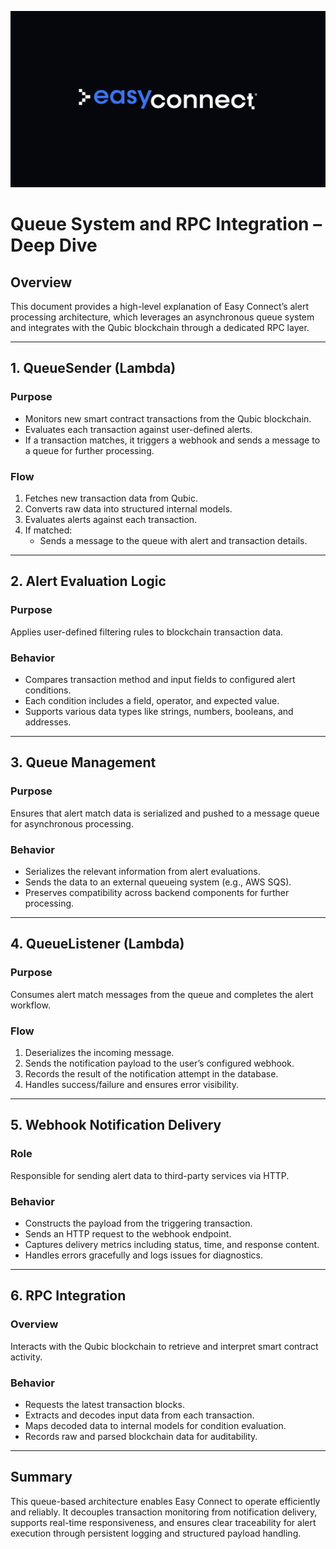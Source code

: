 ![Easy Connect logo](../easyconnect-logo.jpg)

# Queue System and RPC Integration – Deep Dive

## Overview

This document provides a high-level explanation of Easy Connect’s alert processing architecture, which leverages an asynchronous queue system and integrates with the Qubic blockchain through a dedicated RPC layer.

---

## 1. QueueSender (Lambda)

### Purpose

-   Monitors new smart contract transactions from the Qubic blockchain.
-   Evaluates each transaction against user-defined alerts.
-   If a transaction matches, it triggers a webhook and sends a message to a queue for further processing.

### Flow

1. Fetches new transaction data from Qubic.
2. Converts raw data into structured internal models.
3. Evaluates alerts against each transaction.
4. If matched:
    - Sends a message to the queue with alert and transaction details.

---

## 2. Alert Evaluation Logic

### Purpose

Applies user-defined filtering rules to blockchain transaction data.

### Behavior

-   Compares transaction method and input fields to configured alert conditions.
-   Each condition includes a field, operator, and expected value.
-   Supports various data types like strings, numbers, booleans, and addresses.

---

## 3. Queue Management

### Purpose

Ensures that alert match data is serialized and pushed to a message queue for asynchronous processing.

### Behavior

-   Serializes the relevant information from alert evaluations.
-   Sends the data to an external queueing system (e.g., AWS SQS).
-   Preserves compatibility across backend components for further processing.

---

## 4. QueueListener (Lambda)

### Purpose

Consumes alert match messages from the queue and completes the alert workflow.

### Flow

1. Deserializes the incoming message.
2. Sends the notification payload to the user’s configured webhook.
3. Records the result of the notification attempt in the database.
4. Handles success/failure and ensures error visibility.

---

## 5. Webhook Notification Delivery

### Role

Responsible for sending alert data to third-party services via HTTP.

### Behavior

-   Constructs the payload from the triggering transaction.
-   Sends an HTTP request to the webhook endpoint.
-   Captures delivery metrics including status, time, and response content.
-   Handles errors gracefully and logs issues for diagnostics.

---

## 6. RPC Integration

### Overview

Interacts with the Qubic blockchain to retrieve and interpret smart contract activity.

### Behavior

-   Requests the latest transaction blocks.
-   Extracts and decodes input data from each transaction.
-   Maps decoded data to internal models for condition evaluation.
-   Records raw and parsed blockchain data for auditability.

---

## Summary

This queue-based architecture enables Easy Connect to operate efficiently and reliably. It decouples transaction monitoring from notification delivery, supports real-time responsiveness, and ensures clear traceability for alert execution through persistent logging and structured payload handling.
